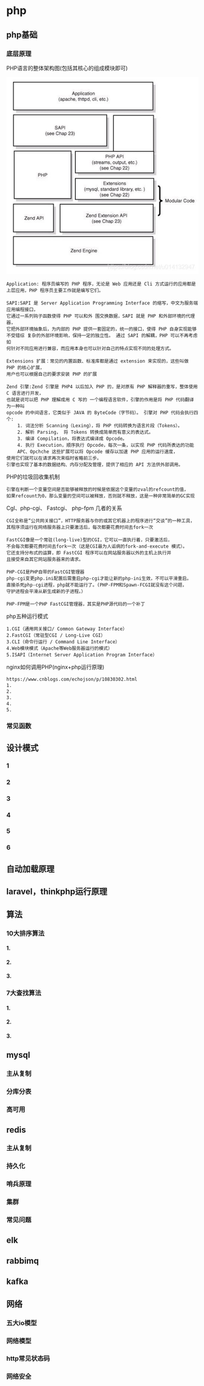 # php
## php基础
### 底层原理
PHP语言的整体架构图(包括其核心的组成模块即可)

![RUNOOB 图标](asset/php.jpg)   

    Application: 程序员编写的 PHP 程序，无论是 Web 应用还是 Cli 方式运行的应用都是上层应用，PHP 程序员主要工作就是编写它们。 
    
    SAPI:SAPI 是 Server Application Programming Interface 的缩写，中文为服务端应用编程接口，
    它通过一系列钩子函数使得 PHP 可以和外 围交换数据，SAPI 就是 PHP 和外部环境的代理器，
    它把外部环境抽象后，为内部的 PHP 提供一套固定的，统一的接口，使得 PHP 自身实现能够
    不受错综 复杂的外部环境影响，保持一定的独立性。 通过 SAPI 的解耦，PHP 可以不再考虑如
    何针对不同应用进行兼容，而应用本身也可以针对自己的特点实现不同的处理方式。 
    
    Extensions 扩展：常见的内置函数、标准库都是通过 extension 来实现的，这些叫做 PHP 的核心扩展，
    用户也可以根据自己的要求安装 PHP 的扩展 
    
    Zend 引擎:Zend 引擎是 PHP4 以后加入 PHP 的，是对原有 PHP 解释器的重写，整体使用 C 语言进行开发，
    也就是说可以把 PHP 理解成用 C 写的 一个编程语言软件，引擎的作用是将 PHP 代码翻译为一种叫 
    opcode 的中间语言，它类似于 JAVA 的 ByteCode（字节码）。 引擎对 PHP 代码会执行四个: 
    	1. 词法分析 Scanning（Lexing），将 PHP 代码转换为语言片段（Tokens）。 
    	2. 解析 Parsing， 将 Tokens 转换成简单而有意义的表达式。 
    	3. 编译 Compilation，将表达式编译成 Opcode。 
    	4. 执行 Execution，顺序执行 Opcode，每次一条，以实现 PHP 代码所表达的功能 
    	APC、Opchche 这些扩展可以将 Opcode 缓存以加速 PHP 应用的运行速度，
    使用它们就可以在请求再次来临时省略前三步。 
    引擎也实现了基本的数据结构、内存分配及管理，提供了相应的 API 方法供外部调用。
    
PHP的垃圾回收集机制

    引擎在判断一个变量空间是否能够被释放的时候是依据这个变量的zval的refcount的值，
    如果refcount为0，那么变量的空间可以被释放，否则就不释放，这是一种非常简单的GC实现

CgI、php-cgi、 Fastcgi、 php-fpm 几者的关系

    CGI全称是“公共网关接口”，HTTP服务器与你的或其它机器上的程序进行“交谈”的一种工具，
    其程序须运行在网络服务器上只要激活后，每次都要花费时间去fork一次
    
	FastCGI像是一个常驻(long-live)型的CGI，它可以一直执行着，只要激活后，
	不会每次都要花费时间去fork一次（这是CGI最为人诟病的fork-and-execute 模式）。
	它还支持分布式的运算，即 FastCGI 程序可以在网站服务器以外的主机上执行并
	且接受来自其它网站服务器来的请求。
	
	PHP-CGI是PHP自带的FastCGI管理器	
	php-cgi变更php.ini配置后需重启php-cgi才能让新的php-ini生效，不可以平滑重启。
	直接杀死php-cgi进程，php就不能运行了。(PHP-FPM和Spawn-FCGI就没有这个问题，
	守护进程会平滑从新生成新的子进程。）
		
	PHP-FPM是一个PHP FastCGI管理器，其实是PHP源代码的一个补丁   
	
php五种运行模式
    
    1.CGI（通用网关接口/ Common Gateway Interface）
    2.FastCGI（常驻型CGI / Long-Live CGI）
    3.CLI（命令行运行 / Command Line Interface）
    4.Web模块模式（Apache等Web服务器运行的模式） 
    5.ISAPI（Internet Server Application Program Interface）

nginx如何调用PHP(nginx+php运行原理)

    https://www.cnblogs.com/echojson/p/10830302.html
    1.
    2.
    3.
    4.
    5.
### 常见函数
## 设计模式
### 1
### 2
### 3
### 4
### 5
### 6
## 自动加载原理
## laravel，thinkphp运行原理
## 算法
### 10大排序算法
#### 1.
#### 2.
#### 3.
### 7大查找算法
#### 1.
#### 2.
#### 3.

## mysql
### 主从复制
### 分库分表
### 高可用

## redis
### 主从复制
### 持久化
### 哨兵原理
### 集群
### 常见问题

## elk
### 

## rabbimq
### 

## kafka
### 

## 网络
### 五大io模型
### 网络模型
### http常见状态码
### 网络安全

